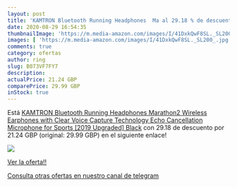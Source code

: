 ```yaml
---
layout: post
title: 'KAMTRON Bluetooth Running Headphones  Ma al 29.18 % de descuento'
date: 2020-08-29 16:54:35
thumbnailImage: 'https://m.media-amazon.com/images/I/41DxkQwF8SL._SL200_.jpg'
images: [ 'https://m.media-amazon.com/images/I/41DxkQwF8SL._SL200_.jpg' ]
comments: true
category: ofertas
author: ring
slug: B073VF7FY7
description:
actualPrice: 21.24 GBP
comparePrice: 29.99 GBP
inStock: true
---
```


Está [KAMTRON Bluetooth Running Headphones  Marathon2 Wireless Earphones with Clear Voice Capture Technology Echo Cancellation Microphone for Sports [2019 Upgraded] Black](https://www.amazon.com/dp/B073VF7FY7/?tag=redken08-20) con 29.18 de descuento por 21.24 GBP (original: 29.99 GBP) en el siguiente enlace!

[![](https://m.media-amazon.com/images/I/41DxkQwF8SL._SL200_.jpg)](https://www.amazon.com/dp/B073VF7FY7/?tag=redken08-20)

[Ver la oferta!!](https://www.amazon.com/dp/B073VF7FY7/?tag=redken08-20)

[Consulta otras ofertas en nuestro canal de telegram](https://t.me/s/ofertas25)
